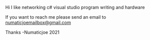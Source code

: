 Hi I like networking c# visual studio program writing and hardware

If you want to reach me please send an email to 
numaticjoemailbox@gmail.com

Thanks
-Numaticjoe 2021
